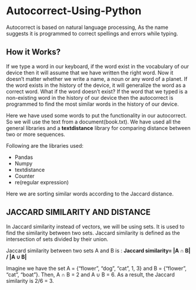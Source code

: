 # **Autocorrect-Using-Python**
Autocorrect is based on natural language processing, As the name suggests it is programmed to correct spellings and errors while typing.


## **How it Works?**
If we type a word in our keyboard, if the word exist in the vocabulary of our device then it will assume that we have written the right word. Now it doesn’t matter whether we write a name, a noun or any word of a planet.
If the word exists in the history of the device, it will generalize the word as a correct word. What if the word doesn’t exist? If the word that we typed is a non-existing word in the history of our device then the autocorrect is programmed to find the most similar words in the history of our device.

Here we have used some words to put the functionality in our autocorrect. So we will use the text from a document(book.txt). 
We have used all the general libraries and a **textdistance** library for comparing distance between two or more sequences.

Following are the libraries used:
- Pandas
- Numpy
- textdistance
- Counter
- re(regular expression)

Here we are sorting similar words according to the Jaccard distance.

## **JACCARD SIMILARITY AND DISTANCE**
In Jaccard similarity instead of vectors, we will be using sets. It is used to find the similarity between two sets.
Jaccard similarity is defined as the intersection of sets divided by their union.

Jaccard similarity between two sets A and B is :
                      **Jaccard similarity= |A ∩ B| / |A ∪ B|**
              
Imagine we have the set A = {“flower”, “dog”, “cat”, 1, 3} and B = {“flower”, “cat”, “boat”}. 
Then, A ∩ B = 2 and A ∪ B = 6. As a result, the Jaccard similarity is 2/6 = 3.

